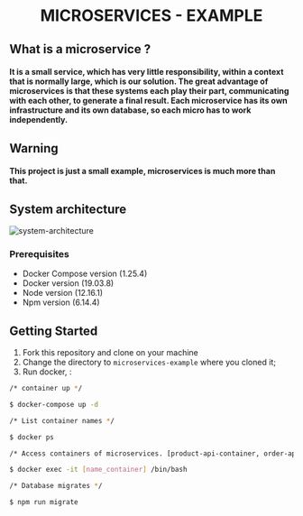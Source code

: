 <h1 align="center">
    MICROSERVICES - EXAMPLE
</h1>

## What is a microservice ?
#### It is a small service, which has very little responsibility, within a context that is normally large, which is our solution. The great advantage of microservices is that these systems each play their part, communicating with each other, to generate a final result. Each microservice has its own infrastructure and its own database, so each micro has to work independently.

## Warning
#### This project is just a small example, microservices is much more than that.

## System architecture

![system-architecture](https://user-images.githubusercontent.com/40550247/80425353-da3d5000-88b9-11ea-81eb-9dfb1722aae6.png)

### Prerequisites
* Docker Compose version (1.25.4)
* Docker version (19.03.8)
* Node version (12.16.1)
* Npm version (6.14.4)

## Getting Started
1. Fork this repository and clone on your machine
2. Change the directory to `microservices-example` where you cloned it;
3. Run docker, :

```bash
/* container up */

$ docker-compose up -d

/* List container names */

$ docker ps

/* Access containers of microservices. [product-api-container, order-api-container, auth-api-container] */

$ docker exec -it [name_container] /bin/bash

/* Database migrates */

$ npm run migrate
```

